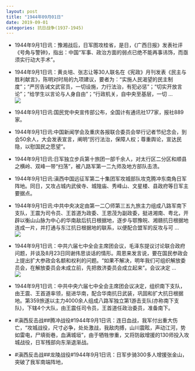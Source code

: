 ```yaml
---
layout: post
title: "1944年09月01日"
date: 2019-09-01
categories: 抗日战争(1937-1945)
---
```


<meta name="referrer" content="no-referrer" />

- 1944年9月1日讯：豫湘战后，日军图攻桂省，是日，《广西日报》发表社评《号角与警钟》，指出：中国“军事、政治方面的弱点已绝不能再事讳饰，而亟须实行动大手术”。 

- 1944年9月1日讯：黄炎培、张志让等30人联名在《宪政》月刊发表《民主与胜利献言》，陈明对时局的九项建议，要者为：“实施人民渴望的民主制度”；“严厉告诫文武官员，一切设施，力行法治，有犯必惩”；“切实开放言论”；“给学生以言论与人身自由”；“行政机关，自中央至基层，一切 ... <br/><img src="https://wx1.sinaimg.cn/large/aca367d8ly1g6kd5pxghij20c8090jre.jpg" />

- 1944年9月1日讯:国民党中央宣传部公布，全国计有通讯社177家，报社889家。 

- 1944年9月1日讯:中国新闻学会及重庆各报联合委员会举行记者节纪念会，到会50余人，大会发表宣言，阐明“厉行法治，保障人权；尊重舆论，宣达民隐，以慰国民之愿望”。 

- 1944年9月1日讯:日军独立步兵第十旅团一部千余人，对太行区二分区和顺县之横岭、双峰一带“扫荡”，被八路军第一二九师及地方部队击溃。 

- 1944年9月1日讯:滇西中国远征军第二十集团军攻城部队攻克腾冲东南角日军阵地。同日，又攻占城内武侯寺、城隍庙、秀峰山、文星楼、县政府等日军主要据点。 

- 1944年9月1日讯:中共中央决定由第一二〇师第三五九旅主力组成八路军南下支队，王震为司令员、王首道为政委、王恩茂为副政委，挺进湘南、粤北，开辟以衡山山脉为中心的华南敌后抗日根据地，逐步与鄂豫皖、湘赣抗日根据地连成一片，并打通与东江抗日根据地的联系，以便配合盟军的反攻与可 ... <br/><img src="https://wx4.sinaimg.cn/large/aca367d8ly1g6jxjtln5hj20c8090glm.jpg" />

- 1944年9月1日讯：中共六届七中全会主席团会议，毛泽东提议讨论联合政府问题，并谈及8月23日同谢伟思谈话的情形。周恩来发言说，要在国民参政会上提出扩大参政会名额和权利的问题。“如果不解决，明年我们可组织解放委员会，在解放委员会未成立前，先把救济委员会成立起来”。会议决定 ... <br/><img src="https://wx1.sinaimg.cn/large/aca367d8ly1g6jvtfpa3wj20c809zglo.jpg" />

- 1944年9月1日讯：中共中央六届七中全会主席团会议决定，组织南下支队，由王震、王首道率领，挺进华南，配合华南抗日武装，巩固和扩大抗日根据地。第359旅遂以主力4000余人组成八路军独立第1游击支队(亦称南下支队)，下辖4个大队，由王震任司令员，王首道任政治委员，准备南下。 

- #滇西反击战##腾冲战役#1944年9月1日讯：连日血战，我军付出重大伤亡，“攻城战役，尺寸必争，处处激战，我敌肉搏，山川震眩，声动江河，势如雷电，尸填街巷，血满城垣”，由于牺牲惨重，又将防敌增援的130师投入攻城战役，日军残部向东渐退渐战。 

- #滇西反击战##龙陵战役#1944年9月1日讯：日军步骑300多人增援张金山，突破了我军南端阵地， 

